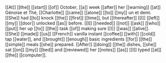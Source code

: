 [[At]] [[the]] [[start]] [[of]] October, [[a]] week [[after]] her [[warning]] [[at]] Génoise et Thé, [[Charlotte]] [[came]] [[alone]] [[to]] [[my]] un et demi. [[She]] had [[to]] knock [[the]] [[first]] [[time]], but [[thereafter]] [[I]] [[left]] [[my]] [[door]] unlocked [[as]] before. [[I]] [[needed]] [[not]] [[ask]] [[who]] [[put]] her up [[to]] [[the]] task [[of]] making sure [[I]] [[was]] [[alive]]. [[She]] [[made]] [[us]] [[French]] vanilla instant [[coffee]] [[with]] [[cold]] tap [[water]], and [[brought]] [[enough]] basic ingredients [[for]] [[the]] [[simple]] meals [[she]] prepared. [[After]] [[doing]] [[the]] dishes, [[she]] sat [[on]] [[my]] [[bed]] and [[reviewed]] her [[notes]] [[as]] [[I]] typed [[at]] [[the]] [[computer]].